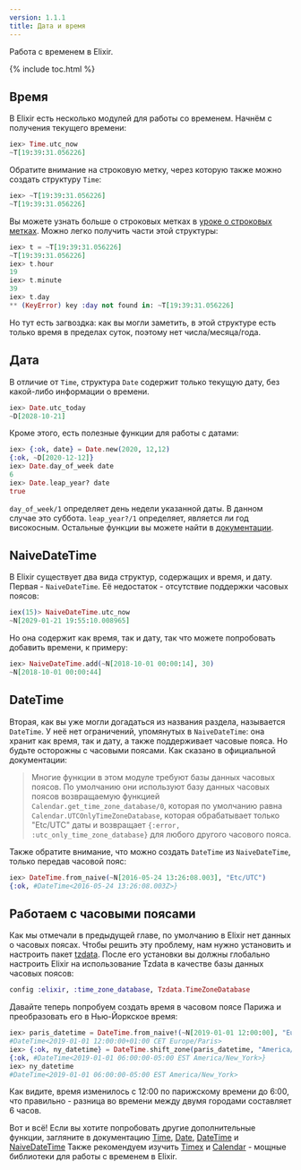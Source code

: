 ```yaml
---
version: 1.1.1
title: Дата и время
---
```


Работа с временем в Elixir.

{% include toc.html %}

## Время

В Elixir есть несколько модулей для работы со временем.
Начнём с получения текущего времени:

```elixir
iex> Time.utc_now
~T[19:39:31.056226]
```

Обратите внимание на строковую метку, через которую также можно создать структуру `Time`:

```elixir
iex> ~T[19:39:31.056226]
~T[19:39:31.056226]
```

Вы можете узнать больше о строковых метках в [уроке о строковых метках](../sigils).
Можно легко получить части этой структуры:

```elixir
iex> t = ~T[19:39:31.056226]
~T[19:39:31.056226]
iex> t.hour
19
iex> t.minute
39
iex> t.day
** (KeyError) key :day not found in: ~T[19:39:31.056226]
```

Но тут есть загвоздка: как вы могли заметить, в этой структуре есть только время в пределах суток, поэтому нет числа/месяца/года.

## Дата

В отличие от `Time`, структура `Date` содержит только текущую дату, без какой-либо информации о времени.

```elixir
iex> Date.utc_today
~D[2028-10-21]
```

Кроме этого, есть полезные функции для работы с датами:

```elixir
iex> {:ok, date} = Date.new(2020, 12,12)
{:ok, ~D[2020-12-12]}
iex> Date.day_of_week date
6
iex> Date.leap_year? date
true
```

`day_of_week/1` определяет день недели указанной даты.
В данном случае это суббота.
`leap_year?/1` определяет, является ли год високосным.
Остальные функции вы можете найти в [документации](https://hexdocs.pm/elixir/Date.html).

## NaiveDateTime

В Elixir существует два вида структур, содержащих и время, и дату.
Первая - `NaiveDateTime`.
Её недостаток - отсутствие поддержки часовых поясов:

```elixir
iex(15)> NaiveDateTime.utc_now
~N[2029-01-21 19:55:10.008965]
```

Но она содержит как время, так и дату, так что можете попробовать добавить времени, к примеру:

```elixir
iex> NaiveDateTime.add(~N[2018-10-01 00:00:14], 30)
~N[2018-10-01 00:00:44]
```

## DateTime

Вторая, как вы уже могли догадаться из названия раздела, называется `DateTime`.
У неё нет ограничений, упомянутых в `NaiveDateTime`: она хранит как время, так и дату, а также поддерживает часовые пояса.
Но будьте осторожны с часовыми поясами. Как сказано в официальной документации:

> Многие функции в этом модуле требуют базы данных часовых поясов. По умолчанию они используют базу данных часовых поясов возвращаемую функцией `Calendar.get_time_zone_database/0`, которая по умолчанию равна `Calendar.UTCOnlyTimeZoneDatabase`, которая обрабатывает только "Etc/UTC" даты и возвращает `{:error, :utc_only_time_zone_database}` для любого другого часового пояса.

Также обратите внимание, что можно создать `DateTime` из `NaiveDateTime`, только передав часовой пояс:

```elixir
iex> DateTime.from_naive(~N[2016-05-24 13:26:08.003], "Etc/UTC")
{:ok, #DateTime<2016-05-24 13:26:08.003Z>}
```

## Работаем с часовыми поясами

Как мы отмечали в предыдущей главе, по умолчанию в Elixir нет данных о часовых поясах.
Чтобы решить эту проблему, нам нужно установить и настроить пакет [tzdata](https://github.com/lau/tzdata).
После его установки вы должны глобально настроить Elixir на использование Tzdata в качестве базы данных часовых поясов:

```elixir
config :elixir, :time_zone_database, Tzdata.TimeZoneDatabase
```

Давайте теперь попробуем создать время в часовом поясе Парижа и преобразовать его в Нью-Йоркское время:

```elixir
iex> paris_datetime = DateTime.from_naive!(~N[2019-01-01 12:00:00], "Europe/Paris")
#DateTime<2019-01-01 12:00:00+01:00 CET Europe/Paris>
iex> {:ok, ny_datetime} = DateTime.shift_zone(paris_datetime, "America/New_York")
{:ok, #DateTime<2019-01-01 06:00:00-05:00 EST America/New_York>}
iex> ny_datetime
#DateTime<2019-01-01 06:00:00-05:00 EST America/New_York>
```

Как видите, время изменилось с 12:00 по парижскому времени до 6:00, что правильно - разница во времени между двумя городами составляет 6 часов.

Вот и всё! Если вы хотите попробовать другие дополнительные функции, загляните в документацию [Time](https://hexdocs.pm/elixir/Time.html), [Date](https://hexdocs.pm/elixir/Date.html), [DateTime](https://hexdocs.pm/elixir/DateTime.html) и [NaiveDateTime](https://hexdocs.pm/elixir/NaiveDateTime.html)
Также рекомендуем изучить [Timex](https://github.com/bitwalker/timex) и [Calendar](https://github.com/lau/calendar) - мощные библиотеки для работы с временем в Elixir.
